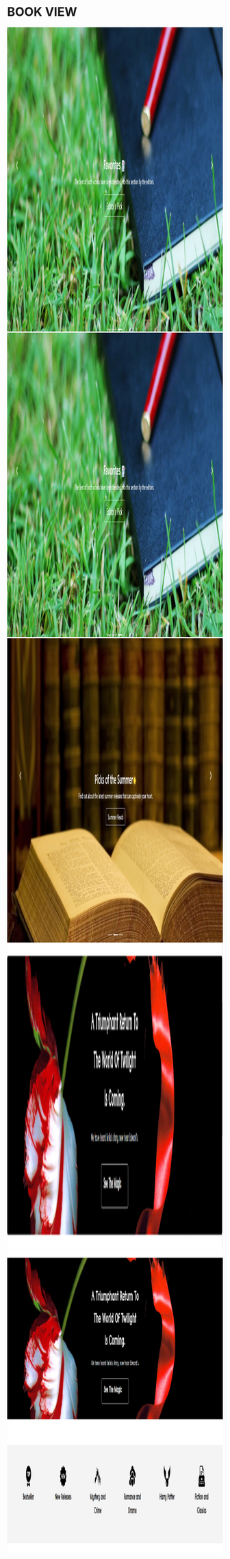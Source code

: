 # BOOK VIEW


 <img src= "web/2.png" width="1000" height="710">
 

  
<img src= "web/2.png" width="1000" height="710">


<img src= "web/1.png" width="1000" height="710">

<img src= "web/4.png" width="1000" height="710">

<img src= "web/5.png" width="1000" height="710">
